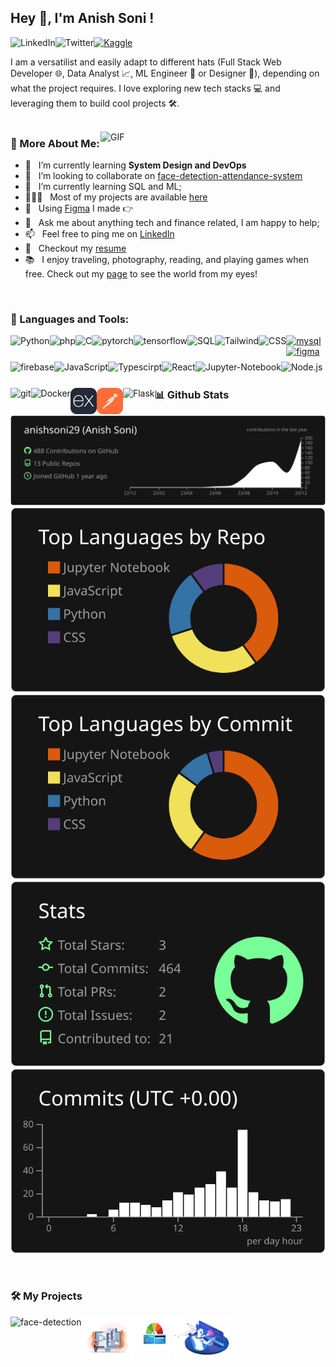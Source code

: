 ## Hey 👋, I'm Anish Soni !

<a href='https://linkedin.com/in/anishsoni/'><img align='left' alt="LinkedIn" src="https://raw.githubusercontent.com/rahul-jha98/rahul-jha98/561d474902b59c7429ec22bb73e225696c27b202/assets/linkedin.svg" height='18px'/></a>
<a href='https://twitter.com/anishsoni29'><img align='left' alt="Twitter" src="https://raw.githubusercontent.com/rahul-jha98/rahul-jha98/561d474902b59c7429ec22bb73e225696c27b202/assets/twitter.svg" height='18px'/></a>
<a href='https://www.kaggle.com/anishsoni'><img alt="Kaggle" src="https://raw.githubusercontent.com/rahul-jha98/rahul-jha98/561d474902b59c7429ec22bb73e225696c27b202/assets/kaggle.svg" height='18px'/></a>


I am a versatilist and easily adapt to different hats (Full Stack Web Developer 🌐, Data Analyst 📈, ML Engineer 🤖 or Designer 🎨), depending on what the project requires. I love exploring new tech stacks 💻 and leveraging them to build cool projects 🛠️. 
<br/>
<br/>

<img align="right" alt="GIF" src="https://media0.giphy.com/media/v1.Y2lkPTc5MGI3NjExbnVzcXYyaDlqZzd5NmpzdThoNHljM3k2NXl1bWsyYTJmNW9teHJoZyZlcD12MV9pbnRlcm5hbF9naWZfYnlfaWQmY3Q9Zw/LaVp0AyqR5bGsC5Cbm/giphy.gif" width="360px"/>


### 🧐 More About Me:

- 🔭 &nbsp; I’m currently learning **System Design and DevOps**
- 🤝 &nbsp; I’m looking to collaborate on [face-detection-attendance-system](https://github.com/anishsoni29/Face-Detection-Attendance-System)
- 🌱 &nbsp; I’m currently learning SQL and ML; 
- 👨🏻‍💻 &nbsp; Most of my projects are available [here](https://github.com/anishsoni29?tab=repositories)
- 🎨 &nbsp; Using [Figma](https://www.figma.com/file/nREWw4GJZ6hRXxMrIlNy8X/Nike-Website-UI-Design?type=design&node-id=0-1&mode=design&t=Yo4LJL36gHwE8jIB-0) I made 👉
- 💬 &nbsp; Ask me about anything tech and finance related, I am happy to help;
- 📫 &nbsp; Feel free to ping me on [LinkedIn](https://www.linkedin.com/in/anishsoni/)
- 📝 &nbsp; Checkout my [resume](assets/resume_anish.pdf)
- 📚 &nbsp; I enjoy traveling, photography, reading, and playing games when free. Check out my [page](https://www.instagram.com/depolarised_/) to see the world from my eyes!

<br>

### 🔨 Languages and Tools:
<a href="https://www.python.org" target="_blank"><img align="left" alt="Python" height ="42px" src="https://raw.githubusercontent.com/rahul-jha98/github_readme_icons/main/language_and_tools/square/python/python.svg"></a>
<a href="https://www.php.net/" target="_blank"> <img align="left" src="https://symbols.getvecta.com/stencil_28/61_sql-database-generic.90b41636a8.png" alt="php" height="42px"/> </a> 
<a href="https://www.cprogramming.com/" target="_blank"> <img align="left" alt="C" height ="42px" src="https://user-images.githubusercontent.com/25181517/192106070-46255bcf-65e6-4c6b-a296-bf8d0d8fb2a7.png"> </a>
<a href="https://pytorch.org/" target="_blank"> <img align="left" src="https://raw.githubusercontent.com/rahul-jha98/github_readme_icons/main/language_and_tools/square/pytorch/pytorch.svg" alt="pytorch" height="42px"/> </a> 
<a href="https://www.tensorflow.org" target="_blank"> <img align="left" src="https://raw.githubusercontent.com/rahul-jha98/github_readme_icons/main/language_and_tools/square/tensorflow/tensorflow.svg" alt="tensorflow" height="42px"/> </a> 
<a href="https://www.mysql.com/" target="_blank"><img align="left" alt="SQL" height ="42px" src="https://user-images.githubusercontent.com/25181517/183570228-6a040b9f-3ddf-47a2-a201-743121dac664.png"></a>
<a href="https://tailwindcss.com/" target="_blank"><img align="left" alt="Tailwind" height ="42px" src="https://user-images.githubusercontent.com/25181517/202896760-337261ed-ee92-4979-84c4-d4b829c7355d.png"></a>
<a href="https://developer.mozilla.org/en-US/docs/Web/CSS" target="_blank"><img align="left" alt="CSS" height ="42px" src="https://user-images.githubusercontent.com/25181517/183898674-75a4a1b1-f960-4ea9-abcb-637170a00a75.png"></a>
<a href="https://firebase.google.com/" target="_blank"> <img align="left" src="https://raw.githubusercontent.com/rahul-jha98/github_readme_icons/main/language_and_tools/square/firebase/firebase.svg" alt="firebase" height ="42px"/> </a>
<a href="https://developer.mozilla.org/en-US/docs/Web/JavaScript" target="_blank"> <img align="left" alt="JavaScript" height ="42px"  src="https://raw.githubusercontent.com/rahul-jha98/github_readme_icons/main/language_and_tools/square/javascript/javascript.svg"> </a>
<a href="https://www.typescriptlang.org/" target="_blank"><img align="left" alt="Typescirpt" height ="42px" src="https://raw.githubusercontent.com/rahul-jha98/github_readme_icons/main/language_and_tools/square/typescript/typescript.svg"></a>
<a href="https://www.mysql.com/" target="_blank"> <img src="https://raw.githubusercontent.com/Thomas-George-T/Thomas-George-T/master/assets/mysql.svg" alt="mysql" height='42px'/> </a>
<a href="https://reactjs.org/" target="_blank"> <img align="left" alt="React" height ="42px" src="https://raw.githubusercontent.com/rahul-jha98/github_readme_icons/main/language_and_tools/square/react/react.svg"></a>
<a href="https://jupyter.org/" target="_blank"> <img align="left" alt="Jupyter-Notebook" height ="42px" src="https://user-images.githubusercontent.com/25181517/183914128-3fc88b4a-4ac1-40e6-9443-9a30182379b7.png"></a>
<a href="https://nodejs.org" target="_blank"><img align="left" alt="Node.js" height ="42px" src="https://raw.githubusercontent.com/rahul-jha98/github_readme_icons/main/language_and_tools/square/node/node.svg"></a>
<a href="https://git-scm.com/" target="_blank"> <img src="https://raw.githubusercontent.com/rahul-jha98/github_readme_icons/main/language_and_tools/square/git-scm/git-scm.svg" align="left" alt="git" height='42px'/> </a>
<a href="https://www.docker.com/" target="_blank"> <img src="https://user-images.githubusercontent.com/25181517/117207330-263ba280-adf4-11eb-9b97-0ac5b40bc3be.png" align="left" alt="Docker" height='42px'/> </a>
<a href="https://www.figma.com/" target="_blank"> <img src="https://raw.githubusercontent.com/rahul-jha98/github_readme_icons/main/language_and_tools/square/figma/figma.svg" alt="figma" height='42px'/> </a>
<a href="https://expressjs.com/" target="_blank"> <img align="left" alt="Express" height ="42px" src="https://github.com/tandpfun/skill-icons/raw/main/icons/ExpressJS-Dark.svg"></a>
<a href="https://www.postman.com/" target="_blank"> <img align="left" alt="Postman" height ="42px" src="https://github.com/tandpfun/skill-icons/blob/main/icons/Postman.svg"></a>
<a href="https://flask.palletsprojects.com/en/3.0.x/" target="_blank"> <img align="left" alt="Flask" height ="42px" src="https://user-images.githubusercontent.com/25181517/183423775-2276e25d-d43d-4e58-890b-edbc88e915f7.png"></a>
<br>


### 📊 Github Stats

[![](https://raw.githubusercontent.com/anishsoni29/Anish/master/profile-summary-card-output/dark/0-profile-details.svg)](https://github.com/vn7n24fzkq/github-profile-summary-cards)
[![](https://raw.githubusercontent.com/anishsoni29/Anish/master/profile-summary-card-output/dark/1-repos-per-language.svg)](https://github.com/vn7n24fzkq/github-profile-summary-cards) [![](https://raw.githubusercontent.com/anishsoni29/Anish/master/profile-summary-card-output/dark/2-most-commit-language.svg)](https://github.com/vn7n24fzkq/github-profile-summary-cards)
[![](https://raw.githubusercontent.com/anishsoni29/Anish/master/profile-summary-card-output/dark/3-stats.svg)](https://github.com/vn7n24fzkq/github-profile-summary-cards) [![](https://raw.githubusercontent.com/anishsoni29/Anish/master/profile-summary-card-output/dark/4-productive-time.svg)](https://github.com/vn7n24fzkq/github-profile-summary-cards)

<br>

### 🛠️ My Projects
<a href="https://github.com/anishsoni29/Face-Detection-Attendance-System" target="_blank"> <img alt="face-detection" src="https://blog.mantratec.com/Images/post-img/all_post_in_side_img/2022/Benefits-of-facial-recognition-attendance-system.png" height="68" align="left"> </a>
<a href="https://github.com/anishsoni29/Data-Analysis/tree/main/Resume%20Screener" target="_blank"> <img alt="resume_scanner" src="https://github.com/anishsoni29/anishsoni29/blob/main/assets/resume_scanner.png"  height="68" align="left"> </a>
<a href="https://github.com/anishsoni29/Major-Projects/tree/main/Credit%20Card%20Risk%20Assessment" target="_blank"> <img alt="credit_risk_assessment" src="https://github.com/anishsoni29/anishsoni29/blob/main/assets/credit_risk_assessment.png" height="55px" width="65px" align="left"> </a>
<a href="https://github.com/anishsoni29/Major-Projects/tree/main/Algorithmic%20Trading%20using%20Python" target="_blank"> <img alt="arithematic_trading" src="https://github.com/anishsoni29/anishsoni29/blob/main/assets/python_trading.png" height="68" align="left"> </a>
